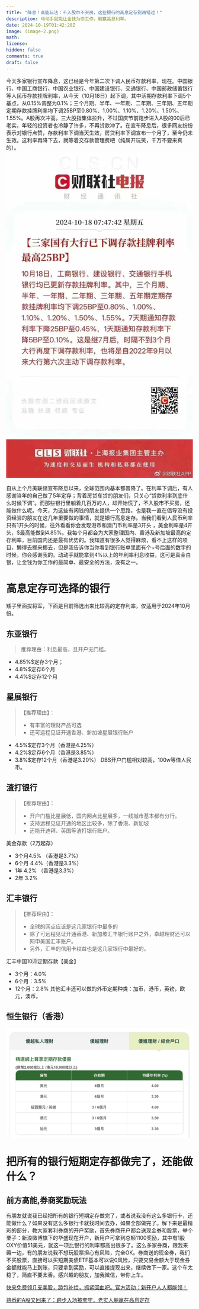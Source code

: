 ```yaml
---
title: "降息！高能玩法：不入股市不买房，这些银行的高息定存别再错过！"
description: 动动手就能让金钱为你工作，躺赢高息利率。
date: 2024-10-19T01:42:20Z
image: (image-2.png)
math: 
license: 
hidden: false
comments: true
draft: false
---
```



今天多家银行宣布降息，这已经是今年第二次下调人民币存款利率，现在。中国银行、中国工商银行、中国农业银行、中国建设银行、交通银行、中国邮政储蓄银行等人民币存款挂牌利率，从今天（10月18日）起下调，其中活期存款利率下调5个基点，从0.15%调整为0.1%；三个月期、半年、一年期、二年期、三年期、五年期定期存款挂牌利率均下调25BP至0.80%、1.00%、1.10%、1.20%、1.50%、1.55%。A股再次冲高，三大股指集体拉升，不过国庆节前跑步进入A股的00后已老实，年轻的投资者也冷静了许多，不再贷款冲了。在宣布降息后，很多网友纷纷表示对银行点赞，存款利率下调当天生效，房贷利率下调宣布一个月了，至今仍未生效。这利率再降下去，就等着交存款管理费吧（纯属开玩笑，千万不要来真的）。
![降息-财联社新闻](image-1.png)

自从上个月美联储宣布降息以来，全球范围内基本都普降了。在利率下调后，有人感谢当年的自己做了5年定存；背着房贷车贷的朋友们，只关心“贷款利率到底什么时候下调”。而那些银行里躺着几百万的人，却开始慌了，不入股市不买房，还能做什么呢。今天，为这些有闲钱的朋友提供一个思路，也是我一直在倡导没有投资经验的朋友在这几年里要做的事情，就是银行高息定存。当我们看到人民币利率只有1开头的时候，往外看看你会发现港币和澳门币利率是3开头 ，美金利率是4开头，$最高能做到4.85%。我每个月都会为大家整理国内、香港及新加坡最高的定存利率，目前国内还是最有优势的。我知道有很多人觉得麻烦，看不上这样的项目，懒得去挪来挪去，但是我告诉你当你看到银行账单里面有个+号后面的数字的时候，你会感谢我的。动动手就能拿到4%以上的年利率利息收益，这可是真金白银，让金钱为你工作的最简单、最安全的方法，没有之一。

# 高息定存可选择的银行
矮子里面拔将军，下面是目前筛选出来比较高的定存利率，仅适用于2024年10月份。

## 东亚银行
> 推荐理由：利息最高，且开户无门槛。
- 4.85%$定存3个月；
- 4.8%$定存6个月
- 4.4%$定存12个月

## 星展银行
> 【推荐理由】：
> - 有丰富的理财产品可选
> - 还可远程见证开通香港、新加坡星展银行账户

- 4.5%$定存3个月（香港是4.25%）
- 4.2%$定存6个月（香港是3.85%）
- 3.8%$定存12个月（香港是3.20%）
DBS开户门槛相对较高，100w等值人民币。

## 渣打银行
> 【推荐理由】：
> - 开户门槛比星展低，国内网点比星展多，一线城市基本都有分行。
> - 支持远程见证开通的地区比较多，除了香港、新加坡
> - 还能开迪拜、英国等渣打银行账户。

美金存款（2万起存）

- 3个月4.5% （香港是3.7%）
- 6个月 4.4%（香港是3.3%）
- 1年 4.2% （香港是3.3%）
- 2年 3.2%

## 汇丰银行
> 【推荐理由】：
> - 全球的网点应该是这几家银行中最多的
> - 除了可远程见证开通香港、新加坡汇丰银行账户之外，卓越理财还可以网申美国汇丰账户。
> - 另外，汇丰的信用卡权益也是这几家银行中最好的。

汇丰中国10🈷️定期存款【美金】

- 3个月：4.0% 
- 6个月：3.5% 
- 12个月：2.8% 
其他汇丰还可以做的外币定期种类：加币，港币，英镑，欧元，澳币。

## 恒生银行（香港）

![香港恒生银行定存利率](image.png)


# 把所有的银行短期定存都做完了，还能做什么？

## 前方高能,券商奖励玩法

有朋友就说我已经把所有的银行短期定存做完了，或者说我没有这么多银行卡，还能做什么？如果没有这么多银行卡就找时间去办，如果全部做完了。解下来是最精彩的部分，教大家套利券商的开户奖励，首先券商开户都会送现金券和股票，举个栗子：新浪微博旗下的华盛现在开户，新用户可拿到总额1100奖励，其中有1股OXY价值51美元，就这一项比银行的利率都高出很多了。这么多家券商，跟我来薅一边，有的朋友说我不想玩股票担心有风险，完全OK。券商送的现金券，我们不买股票，直接可以买短期美债ETF基本可以说0风险，只要交易金额大于现金券金额就能马上到账，只要拿到奖励，可以直接提现出来，继续做下一家。这个车太稳了，简直不要太香。感兴趣的朋友，加我微信，带你上车。

[快来免费领几支美股，舔包补给，抓紧回血吧。官方活动：新开户人人都能领！](https://mp.weixin.qq.com/s/N3HpFVl1x8uFqSTNhk6jcg)

[熟悉的A股又回来了：跑步入场被套牢，老实人躺赢在高息定存](https://mp.weixin.qq.com/s/rjE8aQa1gM8F6GtiAy9LXQ)
